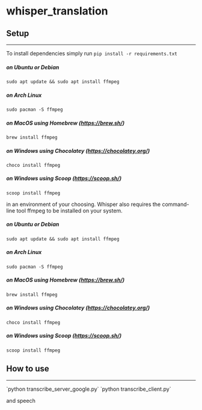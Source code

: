 # whisper_translation
## Setup
---
To install dependencies simply run
`pip install -r requirements.txt`

##### on Ubuntu or Debian
`sudo apt update && sudo apt install ffmpeg`

##### on Arch Linux
`sudo pacman -S ffmpeg`

##### on MacOS using Homebrew (https://brew.sh/)
`brew install ffmpeg`

##### on Windows using Chocolatey (https://chocolatey.org/)
`choco install ffmpeg`

##### on Windows using Scoop (https://scoop.sh/)
`scoop install ffmpeg`

in an environment of your choosing.
Whisper also requires the command-line tool ffmpeg to be installed on your system.

##### on Ubuntu or Debian
`sudo apt update && sudo apt install ffmpeg`

##### on Arch Linux
`sudo pacman -S ffmpeg`

##### on MacOS using Homebrew (https://brew.sh/)
`brew install ffmpeg`

##### on Windows using Chocolatey (https://chocolatey.org/)
`choco install ffmpeg`

##### on Windows using Scoop (https://scoop.sh/)
`scoop install ffmpeg`

## How to use
---
<server>
`python transcribe_server_google.py`

<client>
`python transcribe_client.py`

and speech

